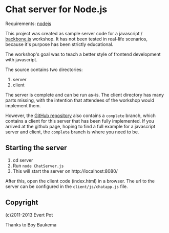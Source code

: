Chat server for Node.js
=======================

Requirements: [nodejs][1]

This project was created as sample server code for a javascript /
[backbone.js][2] workshop. It has not been tested in real-life scenarios,
because it's purpose has been strictly educational.

The workshop's goal was to teach a better style of frontend development with
javascript.

The source contains two directories:

1. server
2. client

The server is complete and can be run as-is. The client directory has many
parts missing, with the intention that attendees of the workshop would
implement them.

However, the [GitHub repository][3] also contains a `complete` branch, which
contains a client for this server that has been fully implemented. If you
arrived at the github page, hoping to find a full example for a javascript
server and client, the `complete` branch is where you need to be.

Starting the server
-------------------

1. cd server
2. Run `node ChatServer.js`
3. This will start the server on http://localhost:8080/

After this, open the client code (index.html) in a browser. The url to the
server can be configured in the `client/js/chatapp.js` file.

Copyright
---------

(c)2011-2013 Evert Pot

Thanks to Boy Baukema

[1]: http://nodejs.org/
[2]: http://backbonejs.org/
[3]: https://github.com/evert/nodejs-chat/
